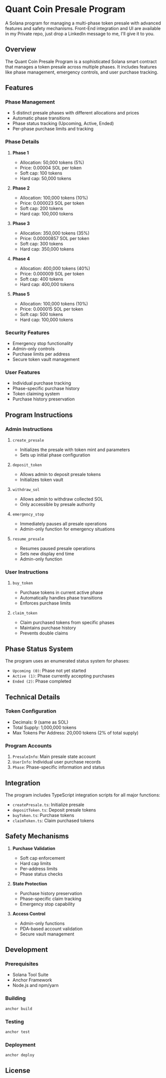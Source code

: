 # Quant Coin Presale Program

A Solana program for managing a multi-phase token presale with advanced features and safety mechanisms.
Front-End integration and UI are available in my Private repo, just drop a LinkedIn message to me, I'll give it to you.

## Overview

The Quant Coin Presale Program is a sophisticated Solana smart contract that manages a token presale across multiple phases. It includes features like phase management, emergency controls, and user purchase tracking.

## Features

### Phase Management

- 5 distinct presale phases with different allocations and prices
- Automatic phase transitions
- Phase status tracking (Upcoming, Active, Ended)
- Per-phase purchase limits and tracking

### Phase Details

1. **Phase 1**

   - Allocation: 50,000 tokens (5%)
   - Price: 0.00004 SOL per token
   - Soft cap: 100 tokens
   - Hard cap: 50,000 tokens

2. **Phase 2**

   - Allocation: 100,000 tokens (10%)
   - Price: 0.000023 SOL per token
   - Soft cap: 200 tokens
   - Hard cap: 100,000 tokens

3. **Phase 3**

   - Allocation: 350,000 tokens (35%)
   - Price: 0.00000857 SOL per token
   - Soft cap: 300 tokens
   - Hard cap: 350,000 tokens

4. **Phase 4**

   - Allocation: 400,000 tokens (40%)
   - Price: 0.000009 SOL per token
   - Soft cap: 400 tokens
   - Hard cap: 400,000 tokens

5. **Phase 5**
   - Allocation: 100,000 tokens (10%)
   - Price: 0.000015 SOL per token
   - Soft cap: 500 tokens
   - Hard cap: 100,000 tokens

### Security Features

- Emergency stop functionality
- Admin-only controls
- Purchase limits per address
- Secure token vault management

### User Features

- Individual purchase tracking
- Phase-specific purchase history
- Token claiming system
- Purchase history preservation

## Program Instructions

### Admin Instructions

1. `create_presale`

   - Initializes the presale with token mint and parameters
   - Sets up initial phase configuration

2. `deposit_token`

   - Allows admin to deposit presale tokens
   - Initializes token vault

3. `withdraw_sol`

   - Allows admin to withdraw collected SOL
   - Only accessible by presale authority

4. `emergency_stop`

   - Immediately pauses all presale operations
   - Admin-only function for emergency situations

5. `resume_presale`
   - Resumes paused presale operations
   - Sets new display end time
   - Admin-only function

### User Instructions

1. `buy_token`

   - Purchase tokens in current active phase
   - Automatically handles phase transitions
   - Enforces purchase limits

2. `claim_token`
   - Claim purchased tokens from specific phases
   - Maintains purchase history
   - Prevents double claims

## Phase Status System

The program uses an enumerated status system for phases:

- `Upcoming (0)`: Phase not yet started
- `Active (1)`: Phase currently accepting purchases
- `Ended (2)`: Phase completed

## Technical Details

### Token Configuration

- Decimals: 9 (same as SOL)
- Total Supply: 1,000,000 tokens
- Max Tokens Per Address: 20,000 tokens (2% of total supply)

### Program Accounts

1. `PresaleInfo`: Main presale state account
2. `UserInfo`: Individual user purchase records
3. `Phase`: Phase-specific information and status

## Integration

The program includes TypeScript integration scripts for all major functions:

- `createPresale.ts`: Initialize presale
- `depositToken.ts`: Deposit presale tokens
- `buyToken.ts`: Purchase tokens
- `claimToken.ts`: Claim purchased tokens

## Safety Mechanisms

1. **Purchase Validation**

   - Soft cap enforcement
   - Hard cap limits
   - Per-address limits
   - Phase status checks

2. **State Protection**

   - Purchase history preservation
   - Phase-specific claim tracking
   - Emergency stop capability

3. **Access Control**
   - Admin-only functions
   - PDA-based account validation
   - Secure vault management

## Development

### Prerequisites

- Solana Tool Suite
- Anchor Framework
- Node.js and npm/yarn

### Building

```bash
anchor build
```

### Testing

```bash
anchor test
```

### Deployment

```bash
anchor deploy
```

## License
